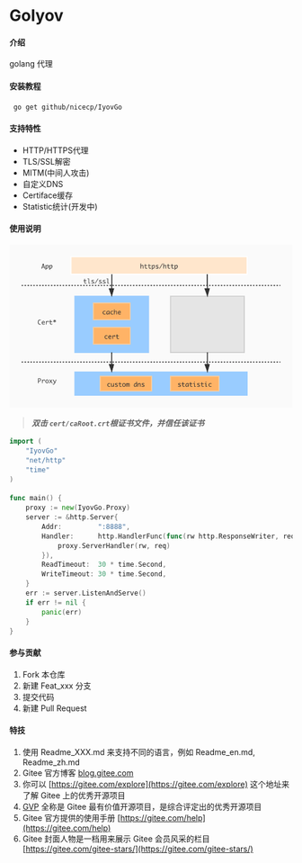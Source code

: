 # GoIyov

#### 介绍
golang 代理


#### 安装教程
```bash
 go get github/nicecp/IyovGo
```

#### 支持特性
* HTTP/HTTPS代理
* TLS/SSL解密
* MITM(中间人攻击)
* 自定义DNS
* Certiface缓存
* Statistic统计(开发中)

#### 使用说明
![软件结构图](docs/IyovGo.jpg)
> ***双击 `cert/caRoot.crt`根证书文件，并信任该证书***

```go
import (
	"IyovGo"
	"net/http"
	"time"
)

func main() {
	proxy := new(IyovGo.Proxy)
	server := &http.Server{
		Addr:         ":8888",
		Handler:	  http.HandlerFunc(func(rw http.ResponseWriter, req *http.Request) {
			proxy.ServerHandler(rw, req)
		}),
		ReadTimeout:  30 * time.Second,
		WriteTimeout: 30 * time.Second,
	}
	err := server.ListenAndServe()
	if err != nil {
		panic(err)
	}
}
```

#### 参与贡献

1.  Fork 本仓库
2.  新建 Feat_xxx 分支
3.  提交代码
4.  新建 Pull Request


#### 特技

1.  使用 Readme\_XXX.md 来支持不同的语言，例如 Readme\_en.md, Readme\_zh.md
2.  Gitee 官方博客 [blog.gitee.com](https://blog.gitee.com)
3.  你可以 [https://gitee.com/explore](https://gitee.com/explore) 这个地址来了解 Gitee 上的优秀开源项目
4.  [GVP](https://gitee.com/gvp) 全称是 Gitee 最有价值开源项目，是综合评定出的优秀开源项目
5.  Gitee 官方提供的使用手册 [https://gitee.com/help](https://gitee.com/help)
6.  Gitee 封面人物是一档用来展示 Gitee 会员风采的栏目 [https://gitee.com/gitee-stars/](https://gitee.com/gitee-stars/)
